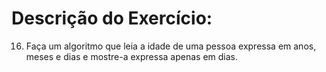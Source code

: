 # Descrição do Exercício:

16. Faça um algoritmo que leia a idade de uma pessoa expressa em anos, meses e dias e mostre-a expressa apenas em dias.